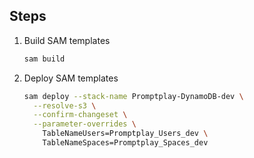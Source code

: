 ## Steps

1. Build SAM templates

   ```sh
   sam build
   ```

2. Deploy SAM templates

   ```sh
   sam deploy --stack-name Promptplay-DynamoDB-dev \
     --resolve-s3 \
     --confirm-changeset \
     --parameter-overrides \
       TableNameUsers=Promptplay_Users_dev \
       TableNameSpaces=Promptplay_Spaces_dev
   ```
